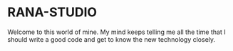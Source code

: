 # RANA-STUDIO
Welcome to this world of mine. My mind keeps telling me all the time that I should write a good code and get to know the new technology closely. 
